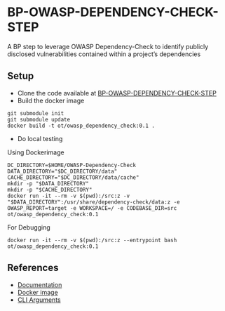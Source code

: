 # BP-OWASP-DEPENDENCY-CHECK-STEP
A BP step to leverage OWASP Dependency-Check to identify publicly disclosed vulnerabilities contained within a project’s dependencies

## Setup
* Clone the code available at [BP-OWASP-DEPENDENCY-CHECK-STEP](https://github.com/OT-BUILDPIPER-MARKETPLACE/BP-OWASP-DEPENDENCY-CHECK-STEP)
* Build the docker image
```
git submodule init
git submodule update
docker build -t ot/owasp_dependency_check:0.1 .
```
* Do local testing

Using Dockerimage
```
DC_DIRECTORY=$HOME/OWASP-Dependency-Check
DATA_DIRECTORY="$DC_DIRECTORY/data"
CACHE_DIRECTORY="$DC_DIRECTORY/data/cache"
mkdir -p "$DATA_DIRECTORY"
mkdir -p "$CACHE_DIRECTORY"
docker run -it --rm -v $(pwd):/src:z -v "$DATA_DIRECTORY":/usr/share/dependency-check/data:z -e OWASP_REPORT=target -e WORKSPACE=/ -e CODEBASE_DIR=src ot/owasp_dependency_check:0.1
```
For Debugging
```
docker run -it --rm -v $(pwd):/src:z --entrypoint bash ot/owasp_dependency_check:0.1
```

## References
* [Documentation](https://jeremylong.github.io/DependencyCheck/)
* [Docker image](https://hub.docker.com/r/owasp/dependency-check)
* [CLI Arguments](https://jeremylong.github.io/DependencyCheck/dependency-check-cli/arguments.html)